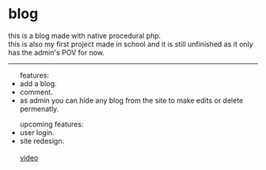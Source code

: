 # blog
<p>this is a blog made with native procedural php.<br>
this is also my first project made in school and it is still unfinished as it only has the admin's POV for now.</p>
<hr>
<ul>features:
<li>add a blog.</li>
  <li>comment.</li>
  <li>as admin you can hide any blog from the site to make edits or delete permenatly.</li>
</ul>
	<ul>upcoming features:
 <li>user login.</li>
  <li>site redesign.</li>
<br>
<a href="https://youtu.be/VbiSUw_x3CI" target="_blank">video</a>
